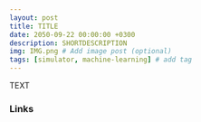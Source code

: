 ```yaml
---
layout: post
title: TITLE
date: 2050-09-22 00:00:00 +0300
description: SHORTDESCRIPTION
img: IMG.png # Add image post (optional)
tags: [simulator, machine-learning] # add tag
---
```


TEXT

### Links

[link1]:  http://link1
[link1]:  http://link1
